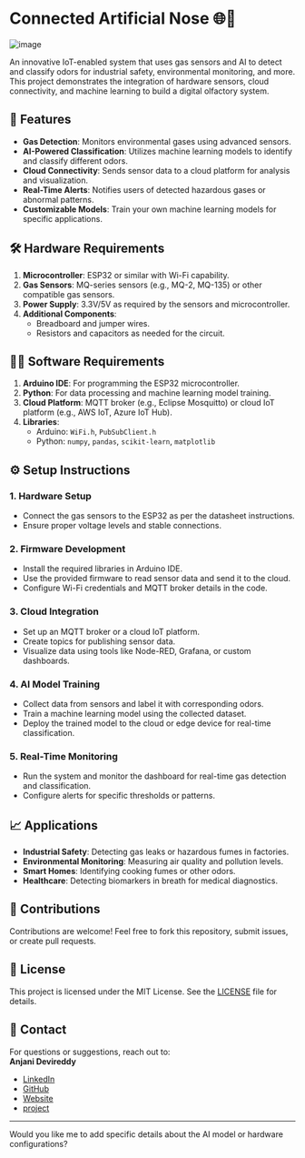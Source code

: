 # Connected Artificial Nose 🌐👃  
![image](https://github.com/user-attachments/assets/3c5a45d9-3f7e-454c-b437-e1c2b51c56f9)

An innovative IoT-enabled system that uses gas sensors and AI to detect and classify odors for industrial safety, environmental monitoring, and more. This project demonstrates the integration of hardware sensors, cloud connectivity, and machine learning to build a digital olfactory system.  

## 🚀 Features  
- **Gas Detection**: Monitors environmental gases using advanced sensors.  
- **AI-Powered Classification**: Utilizes machine learning models to identify and classify different odors.  
- **Cloud Connectivity**: Sends sensor data to a cloud platform for analysis and visualization.  
- **Real-Time Alerts**: Notifies users of detected hazardous gases or abnormal patterns.  
- **Customizable Models**: Train your own machine learning models for specific applications.  

## 🛠️ Hardware Requirements  
1. **Microcontroller**: ESP32 or similar with Wi-Fi capability.  
2. **Gas Sensors**: MQ-series sensors (e.g., MQ-2, MQ-135) or other compatible gas sensors.  
3. **Power Supply**: 3.3V/5V as required by the sensors and microcontroller.  
4. **Additional Components**:  
   - Breadboard and jumper wires.  
   - Resistors and capacitors as needed for the circuit.  

## 🧑‍💻 Software Requirements  
1. **Arduino IDE**: For programming the ESP32 microcontroller.  
2. **Python**: For data processing and machine learning model training.  
3. **Cloud Platform**: MQTT broker (e.g., Eclipse Mosquitto) or cloud IoT platform (e.g., AWS IoT, Azure IoT Hub).  
4. **Libraries**:  
   - Arduino: `WiFi.h`, `PubSubClient.h`  
   - Python: `numpy`, `pandas`, `scikit-learn`, `matplotlib`  

## ⚙️ Setup Instructions  

### 1. **Hardware Setup**  
- Connect the gas sensors to the ESP32 as per the datasheet instructions.  
- Ensure proper voltage levels and stable connections.  

### 2. **Firmware Development**  
- Install the required libraries in Arduino IDE.  
- Use the provided firmware to read sensor data and send it to the cloud.  
- Configure Wi-Fi credentials and MQTT broker details in the code.  

### 3. **Cloud Integration**  
- Set up an MQTT broker or a cloud IoT platform.  
- Create topics for publishing sensor data.  
- Visualize data using tools like Node-RED, Grafana, or custom dashboards.  

### 4. **AI Model Training**  
- Collect data from sensors and label it with corresponding odors.  
- Train a machine learning model using the collected dataset.  
- Deploy the trained model to the cloud or edge device for real-time classification.  

### 5. **Real-Time Monitoring**  
- Run the system and monitor the dashboard for real-time gas detection and classification.  
- Configure alerts for specific thresholds or patterns.  

## 📈 Applications  
- **Industrial Safety**: Detecting gas leaks or hazardous fumes in factories.  
- **Environmental Monitoring**: Measuring air quality and pollution levels.  
- **Smart Homes**: Identifying cooking fumes or other odors.  
- **Healthcare**: Detecting biomarkers in breath for medical diagnostics.  

## 🤝 Contributions  
Contributions are welcome! Feel free to fork this repository, submit issues, or create pull requests.  

## 📜 License  
This project is licensed under the MIT License. See the [LICENSE](LICENSE) file for details.  

## 📧 Contact  
For questions or suggestions, reach out to:  
**Anjani Devireddy**  
- [LinkedIn](https://www.linkedin.com/in/anjani-devireddy)  
- [GitHub](https://github.com/anjani-ai)  
- [Website](https://anjani.ai)  
- [project](https://makezine.com/projects/second-sense-build-an-ai-smart-nose/)
---  

Would you like me to add specific details about the AI model or hardware configurations?
